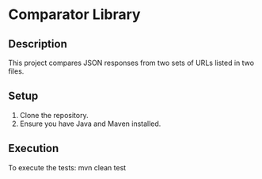 # Comparator Library

## Description
This project compares JSON responses from two sets of URLs listed in two files.

## Setup
1. Clone the repository.
2. Ensure you have Java and Maven installed.

## Execution
To execute the tests: mvn clean test
